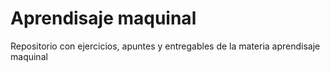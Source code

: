# Aprendisaje maquinal
Repositorio con ejercicios, apuntes y entregables de la materia aprendisaje maquinal
